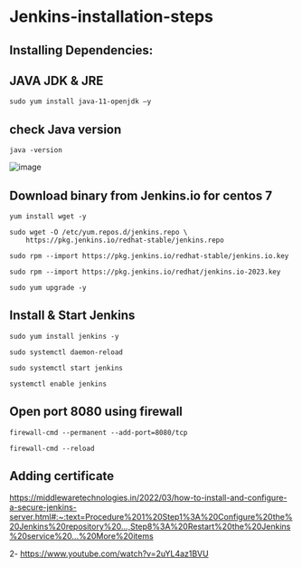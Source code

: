 # Jenkins-installation-steps
## Installing Dependencies:
## JAVA JDK & JRE
```
sudo yum install java-11-openjdk –y
```
## check Java version
```
java -version
```
![image](https://user-images.githubusercontent.com/107158398/177623532-0b70e8d1-c590-4908-b42a-3690b78ea390.png)

## Download binary from Jenkins.io for centos 7
```
yum install wget -y
```
```
sudo wget -O /etc/yum.repos.d/jenkins.repo \
    https://pkg.jenkins.io/redhat-stable/jenkins.repo
```
```
sudo rpm --import https://pkg.jenkins.io/redhat-stable/jenkins.io.key
```
```
sudo rpm --import https://pkg.jenkins.io/redhat/jenkins.io-2023.key
```
```
sudo yum upgrade -y
```
## Install & Start Jenkins
```
sudo yum install jenkins -y
```
```
sudo systemctl daemon-reload
```
```
sudo systemctl start jenkins
```
```
systemctl enable jenkins
```
 ## Open port 8080 using firewall
 ```
 firewall-cmd --permanent --add-port=8080/tcp
 ```
 ```
 firewall-cmd --reload
 ```
 ## Adding certificate
 https://middlewaretechnologies.in/2022/03/how-to-install-and-configure-a-secure-jenkins-server.html#:~:text=Procedure%201%20Step1%3A%20Configure%20the%20Jenkins%20repository%20...,Step8%3A%20Restart%20the%20Jenkins%20service%20...%20More%20items
 
 2-  https://www.youtube.com/watch?v=2uYL4az1BVU

